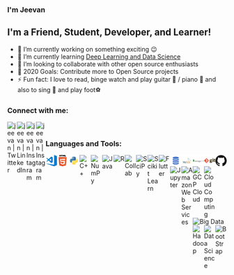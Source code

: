### I'm Jeevan 

## I'm a Friend, Student, Developer, and Learner!
- 🔭 I’m currently working on something exciting 😉
- 🌱 I’m currently learning [Deep Learning and Data Science](https://becominghuman.ai/machine-learning-vs-deep-learning-vs-data-science-484cfa520bf7)
- 👯 I’m looking to collaborate with other open source enthusiasts
- 🥅 2020 Goals: Contribute more to Open Source projects
- ⚡ Fun fact: I love to read, binge watch and play guitar 🎸 / piano 🎹  and also to sing 🎵 and play foot⚽

### Connect with me:

[<img align="left" alt="jeevan | Twitter" width="22px" src="https://cdn.jsdelivr.net/npm/simple-icons@v3/icons/twitter.svg" />][twitter]
[<img align="left" alt="jeevan | LinkedIn" width="22px" src="https://cdn.jsdelivr.net/npm/simple-icons@v3/icons/linkedin.svg" />][linkedin]
[<img align="left" alt="jeevan | Instagram" width="22px" src="https://cdn.jsdelivr.net/npm/simple-icons@v3/icons/instagram.svg" />][instagram]
[<img align="left" alt="jeevan | Instagram" width="22px" src="https://cdn.jsdelivr.net/npm/simple-icons@v3/icons/facebook.svg" />][facebook]

<br />

### Languages and Tools:

<img align="left" alt="Visual Studio Code" width="26px" src="https://raw.githubusercontent.com/github/explore/80688e429a7d4ef2fca1e82350fe8e3517d3494d/topics/visual-studio-code/visual-studio-code.png" >
<img align="left" alt="HTML5" width="26px" src="https://raw.githubusercontent.com/github/explore/80688e429a7d4ef2fca1e82350fe8e3517d3494d/topics/html/html.png" >
<img align="left" alt="Python" width="26px" src="https://raw.githubusercontent.com/github/explore/80688e429a7d4ef2fca1e82350fe8e3517d3494d/topics/python/python.png" >
<img align="left" alt="C++" width="26px" src="https://upload.wikimedia.org/wikipedia/commons/thumb/1/18/ISO_C%2B%2B_Logo.svg/1200px-ISO_C%2B%2B_Logo.svg.png" >
<img align="left" alt="NumPy" width="26px" src="https://logodix.com/logo/1811090.png" >
<img align="left" alt="Java" width="26px" src="https://icon2.cleanpng.com/20180423/vje/kisspng-java-runtime-environment-computer-icons-java-platf-java-5ade30636221c2.932728411524510819402.jpg" >
<img align="left" alt="R" width="26px" src="https://jupyter.org/assets/try/R.svg" >
<img align="left" alt="Collab" width="26px" src="https://encrypted-tbn0.gstatic.com/images?q=tbn%3AANd9GcSoMNNM1oX5pqlrhe090760H6D5DOurgzYcTA&usqp=CAU" >
<img align="left" alt="SciPy" width="26px" src="https://logodix.com/logo/1811108.png" >
<img align="left" alt="Scikit Learn" width="26px" src="https://upload.wikimedia.org/wikipedia/commons/thumb/0/05/Scikit_learn_logo_small.svg/640px-Scikit_learn_logo_small.svg.png" >
<img align="left" alt="Flutter" width="26px" src="https://encrypted-tbn0.gstatic.com/images?q=tbn%3AANd9GcQ3oVhZRTSlJdiWSXSzD1bOauP3C2QA0nSmwA&usqp=CAU" >
<img align="left" alt="SQL" width="26px" src="https://raw.githubusercontent.com/github/explore/80688e429a7d4ef2fca1e82350fe8e3517d3494d/topics/sql/sql.png" >
<img align="left" alt="MySQL" width="26px" src="https://raw.githubusercontent.com/github/explore/80688e429a7d4ef2fca1e82350fe8e3517d3494d/topics/mysql/mysql.png" >
<img align="left" alt="MongoDB" width="26px" src="https://raw.githubusercontent.com/github/explore/80688e429a7d4ef2fca1e82350fe8e3517d3494d/topics/mongodb/mongodb.png" >
<img align="left" alt="Git" width="26px" src="https://raw.githubusercontent.com/github/explore/80688e429a7d4ef2fca1e82350fe8e3517d3494d/topics/git/git.png" >
<img align="left" alt="GitHub" width="26px" src="https://raw.githubusercontent.com/github/explore/78df643247d429f6cc873026c0622819ad797942/topics/github/github.png" >
<img align = "left" alt="Jupyter" width="26px" src="https://i.ibb.co/r2GsFdp/jupyter.png" >
<img align = "left" alt="Amazon Web Services" width="26px" src="https://img.icons8.com/color/24/000000/amazon-web-services.png" >
<img align = "left" alt="GCP Cloud" width="26px" src="https://img.icons8.com/color/24/000000/google-cloud-platform.png" >
<img align = "left" alt="Cloud Computing" width="26px" src="https://img.icons8.com/cotton/24/000000/cloud-computing.png" >
<img align = "left down" alt="Big Data" width="26px" src="https://img.icons8.com/fluent/24/000000/database.png" >
<img align = "left" alt="Hadoop" width="26px" src="https://img.icons8.com/color/24/000000/hadoop-distributed-file-system.png" >
<img align = "left" alt="Data Science" width="26px" src="https://img.icons8.com/ios-filled/30/000000/science-application.png" >
<img align = "left" alt="BootStrap" width="26px" src="https://img.icons8.com/color/30/000000/bootstrap.png" >

<br />
<br />

[twitter]: https://twitter.com/prateeklenka286
[instagram]: https://www.instagram.com/jee1_____/
[linkedin]: www.linkedin.com/in/prateek-lenka
[facebook]: https://facebook.com/jeevankiran.lenka.3
 
